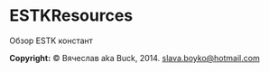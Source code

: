 # ESTKResources

Обзор ESTK констант

**Copyright:** © Вячеслав aka Buck, 2014. <slava.boyko@hotmail.com>